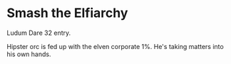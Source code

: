 # Smash the Elfiarchy

Ludum Dare 32 entry.

Hipster orc is fed up with the elven corporate 1%.  He's taking matters into his own hands.

